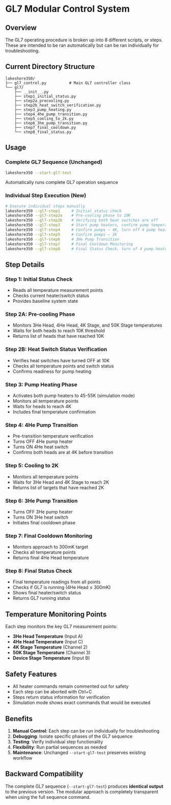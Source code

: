 # GL7 Modular Control System

## Overview

The GL7 operating procedure is broken up into 8 different scripts, or steps. These are intended to be ran automatically but can be ran individually for troubleshooting.

## Current Directory Structure

```
lakeshore350/
├── gl7_control.py          # Main GL7 controller class
└── gl7/                     
    ├── __init__.py         
    ├── step1_initial_status.py
    ├── step2a_precooling.py
    ├── step2b_heat_switch_verification.py
    ├── step3_pump_heating.py
    ├── step4_4he_pump_transition.py
    ├── step5_cooling_to_2k.py
    ├── step6_3he_pump_transition.py
    ├── step7_final_cooldown.py
    └── step8_final_status.py
```

## Usage

### Complete GL7 Sequence (Unchanged)
```bash
lakeshore350 --start-gl7-test
```
Automatically runs complete GL7 operation sequence

### Individual Step Execution (New)
```bash
# Execute individual steps manually
lakeshore350 --gl7-step1     # Initial status check
lakeshore350 --gl7-step2a    # Pre-cooling phase to 10K 
lakeshore350 --gl7-step2b    # Verifying both heat switches are off
lakeshore350 --gl7-step3     # Start pump heaters, confirm pump temperature > 25 K
lakeshore350 --gl7-step4     # Confirm pumps ~ 4K, turn off 4 pump heater, turn on 4 switch
lakeshore350 --gl7-step5     # Confirm pumps ~ 2K 
lakeshore350 --gl7-step6     # 3He Pump Transition
lakeshore350 --gl7-step7     # Final Cooldown Monitoring
lakeshore350 --gl7-step8     # Final Status Check, turn of 4 pump heater, turn on 
```

## Step Details

### Step 1: Initial Status Check
- Reads all temperature measurement points
- Checks current heater/switch status
- Provides baseline system state

### Step 2A: Pre-cooling Phase
- Monitors 3He Head, 4He Head, 4K Stage, and 50K Stage temperatures
- Waits for both heads to reach 10K threshold
- Returns list of heads that have reached 10K

### Step 2B: Heat Switch Status Verification
- Verifies heat switches have turned OFF at 10K
- Checks all temperature points and switch status
- Confirms readiness for pump heating

### Step 3: Pump Heating Phase
- Activates both pump heaters to 45-55K (simulation mode)
- Monitors all temperature points
- Waits for heads to reach 4K
- Includes final temperature confirmation

### Step 4: 4He Pump Transition
- Pre-transition temperature verification
- Turns OFF 4He pump heater
- Turns ON 4He heat switch
- Confirms both heads are at 4K before transition

### Step 5: Cooling to 2K
- Monitors all temperature points
- Waits for 3He Head and 4K Stage to reach 2K
- Returns list of targets that have reached 2K

### Step 6: 3He Pump Transition
- Turns OFF 3He pump heater
- Turns ON 3He heat switch
- Initiates final cooldown phase

### Step 7: Final Cooldown Monitoring
- Monitors approach to 300mK target
- Checks all temperature points
- Returns final 4He Head temperature

### Step 8: Final Status Check
- Final temperature readings from all points
- Checks if GL7 is running (4He Head ≤ 300mK)
- Shows final heater/switch status
- Returns GL7 running status

## Temperature Monitoring Points

Each step monitors the key GL7 measurement points:
- **3He Head Temperature** (Input A)
- **4He Head Temperature** (Input C)  
- **4K Stage Temperature** (Channel 2)
- **50K Stage Temperature** (Channel 3)
- **Device Stage Temperature** (Input B)

## Safety Features

- All heater commands remain commented out for safety
- Each step can be aborted with Ctrl+C
- Steps return status information for verification
- Simulation mode shows exact commands that would be executed

## Benefits

1. **Manual Control**: Each step can be run individually for troubleshooting
2. **Debugging**: Isolate specific phases of the GL7 sequence
3. **Testing**: Verify individual step functionality
4. **Flexibility**: Run partial sequences as needed
5. **Maintenance**: Unchanged `--start-gl7-test` preserves existing workflow

## Backward Compatibility

The complete GL7 sequence (`--start-gl7-test`) produces **identical output** to the previous version. The modular approach is completely transparent when using the full sequence command.
